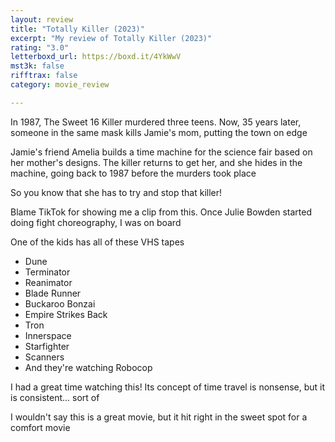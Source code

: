 ```yaml
---
layout: review
title: "Totally Killer (2023)"
excerpt: "My review of Totally Killer (2023)"
rating: "3.0"
letterboxd_url: https://boxd.it/4YkWwV
mst3k: false
rifftrax: false
category: movie_review

---
```


In 1987, The Sweet 16 Killer murdered three teens. Now, 35 years later, someone in the same mask kills Jamie's mom, putting the town on edge

Jamie's friend Amelia builds a time machine for the science fair based on her mother's designs. The killer returns to get her, and she hides in the machine, going back to 1987 before the murders took place

So you know that she has to try and stop that killer!

Blame TikTok for showing me a clip from this. Once Julie Bowden started doing fight choreography, I was on board

One of the kids has all of these VHS tapes
* Dune
* Terminator
* Reanimator
* Blade Runner
* Buckaroo Bonzai
* Empire Strikes Back
* Tron
* Innerspace
* Starfighter
* Scanners
* And they're watching Robocop

I had a great time watching this! Its concept of time travel is nonsense, but it is consistent... sort of

I wouldn't say this is a great movie, but it hit right in the sweet spot for a comfort movie